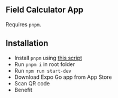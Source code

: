 ## Field Calculator App

Requires `pnpm`.

## Installation

-   Install `pnpm` using [this script](https://pnpm.io/installation)
-   Run `pnpm i` in root folder
-   Run `npm run start-dev`
-   Download Expo Go app from App Store
-   Scan QR code
-   Benefit

